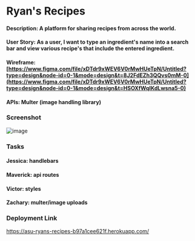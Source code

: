 # Ryan's Recipes

#### Description: A platform for sharing recipes from across the world.
#### User Story: As a user, I want to type an ingredient's name into a search bar and view various recipe's that include the entered ingredient.
#### Wireframe: [https://www.figma.com/file/xDTdr9xWEV6V0rMwHUeTpN/Untitled?type=design&node-id=0-1&mode=design&t=8J2FdEZh3QQvs0mM-0](https://www.figma.com/file/xDTdr9xWEV6V0rMwHUeTpN/Untitled?type=design&node-id=0-1&mode=design&t=HSOXfWqIKdLwsna5-0)
#### APIs: Multer (image handling library)

### Screenshot
![image](https://github.com/maverickwolfe21/ryans-recipes/assets/32653569/7fe99aed-0151-45de-a618-3b79841c81c2)

### Tasks 
#### Jessica: handlebars
#### Maverick: api routes
#### Victor: styles
#### Zachary: multer/image uploads

### Deployment Link
https://asu-ryans-recipes-b97a1cee621f.herokuapp.com/
